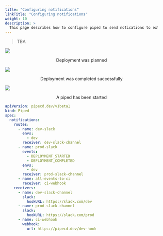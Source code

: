 ```yaml
---
title: "Configuring notifications"
linkTitle: "Configuring notifications"
weight: 10
description: >
  This page describes how to configure piped to send notications to external services.
---
```


> TBA


![](/images/notification-slack-deployment-planned.png)
<p style="text-align: center;">
Deployment was planned
</p>

![](/images/notification-slack-deployment-completed-successfully.png)
<p style="text-align: center;">
Deployment was completed successfully
</p>

![](/images/notification-slack-piped-started.png)
<p style="text-align: center;">
A piped has been started
</p>

``` yaml
apiVersion: pipecd.dev/v1beta1
kind: Piped
spec:
  notifications:
    routes:
      - name: dev-slack
        envs:
          - dev
        receiver: dev-slack-channel
      - name: prod-slack
        events:
          - DEPLOYMENT_STARTED
          - DEPLOYMENT_COMPLETED
        envs:
          - dev
        receiver: prod-slack-channel
      - name: all-events-to-ci
        receiver: ci-webhook
    receivers:
      - name: dev-slack-channel
        slack:
          hookURL: https://slack.com/dev
      - name: prod-slack-channel
        slack:
          hookURL: https://slack.com/prod
      - name: ci-webhook
        webhook:
          url: https://pipecd.dev/dev-hook
```
